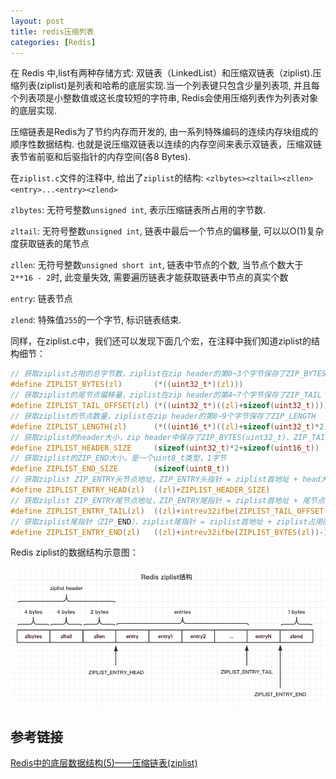 ```yaml
---
layout: post
title: redis压缩列表
categories: [Redis]
---
```


在 Redis 中,list有两种存储方式: 双链表（LinkedList）和压缩双链表（ziplist).压缩列表(ziplist)是列表和哈希的底层实现.当一个列表键只包含少量列表项, 并且每个列表项是小整数值或这长度较短的字符串, Redis会使用压缩列表作为列表对象的底层实现.

压缩链表是Redis为了节约内存而开发的, 由一系列特殊编码的连续内存块组成的顺序性数据结构. 也就是说压缩双链表以连续的内存空间来表示双链表，压缩双链表节省前驱和后驱指针的内存空间(各8 Bytes).

在`ziplist.c`文件的注释中, 给出了`ziplist`的结构: `<zlbytes><zltail><zllen><entry>...<entry><zlend>`

`zlbytes`: 无符号整数`unsigned int`, 表示压缩链表所占用的字节数.

`zltail`: 无符号整数`unsigned int`, 链表中最后一个节点的偏移量, 可以以O(1)复杂度获取链表的尾节点

`zllen`: 无符号整数`unsigned short int`, 链表中节点的个数, 当节点个数大于`2**16 - 2`时, 此变量失效, 需要遍历链表才能获取链表中节点的真实个数

`entry`: 链表节点

`zlend`: 特殊值`255`的一个字节, 标识链表结束. 

同样，在ziplist.c中，我们还可以发现下面几个宏，在注释中我们知道ziplist的结构细节：

```c
// 获取ziplist占用的总字节数，ziplist在zip header的第0~3个字节保存了ZIP_BYTES
#define ZIPLIST_BYTES(zl)       (*((uint32_t*)(zl)))
// 获取ziplist的尾节点偏移量，ziplist在zip header的第4~7个字节保存了ZIP_TAIL
#define ZIPLIST_TAIL_OFFSET(zl) (*((uint32_t*)((zl)+sizeof(uint32_t))))
// 获取ziplist的节点数量，ziplist在zip header的第8~9个字节保存了ZIP_LENGTH
#define ZIPLIST_LENGTH(zl)      (*((uint16_t*)((zl)+sizeof(uint32_t)*2)))
// 获取ziplist的header大小，zip header中保存了ZIP_BYTES(uint32_t)、ZIP_TAIL(uint32_t)和ZIP_LENGTH(uint16_t)，一共10字节
#define ZIPLIST_HEADER_SIZE     (sizeof(uint32_t)*2+sizeof(uint16_t))
// 获取ziplist的ZIP_END大小，是一个uint8_t类型，1字节
#define ZIPLIST_END_SIZE        (sizeof(uint8_t))
// 获取ziplist ZIP_ENTRY头节点地址，ZIP_ENTRY头指针 = ziplist首地址 + head大小
#define ZIPLIST_ENTRY_HEAD(zl)  ((zl)+ZIPLIST_HEADER_SIZE)
// 获取ziplist ZIP_ENTRY尾节点地址，ZIP_ENTRY尾指针 = ziplist首地址 + 尾节点偏移量
#define ZIPLIST_ENTRY_TAIL(zl)  ((zl)+intrev32ifbe(ZIPLIST_TAIL_OFFSET(zl)))
// 获取ziplist尾指针（ZIP_END），ziplist尾指针 = ziplist首地址 + ziplist占用的总字节数 - 1
#define ZIPLIST_ENTRY_END(zl)   ((zl)+intrev32ifbe(ZIPLIST_BYTES(zl))-1)
```

Redis ziplist的数据结构示意图：

![](../../images/posts/redis/skiplist/redis-data-structure.png)


## 参考链接

[Redis中的底层数据结构(5)——压缩链表(ziplist)](https://nullcc.github.io/2017/11/16/Redis%E4%B8%AD%E7%9A%84%E5%BA%95%E5%B1%82%E6%95%B0%E6%8D%AE%E7%BB%93%E6%9E%84(5)%E2%80%94%E2%80%94%E5%8E%8B%E7%BC%A9%E9%93%BE%E8%A1%A8(ziplist)/)